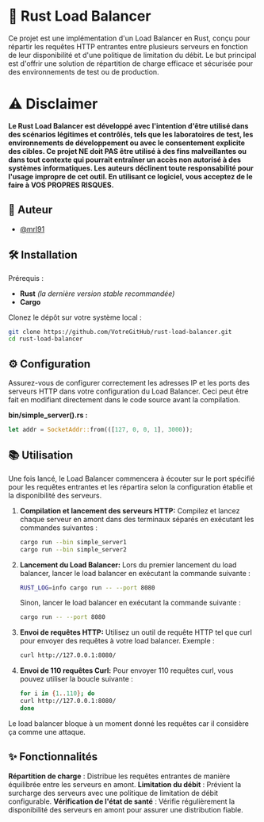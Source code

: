 # 🔄 Rust Load Balancer

Ce projet est une implémentation d'un Load Balancer en Rust, conçu pour répartir les requêtes HTTP entrantes entre plusieurs serveurs en fonction de leur disponibilité et d'une politique de limitation du débit. Le but principal est d'offrir une solution de répartition de charge efficace et sécurisée pour des environnements de test ou de production.

# ⚠️ Disclaimer

**Le Rust Load Balancer est développé avec l'intention d'être utilisé dans des scénarios légitimes et contrôlés, tels que les laboratoires de test, les environnements de développement ou avec le consentement explicite des cibles. Ce projet NE doit PAS être utilisé à des fins malveillantes ou dans tout contexte qui pourrait entraîner un accès non autorisé à des systèmes informatiques. Les auteurs déclinent toute responsabilité pour l'usage impropre de cet outil. En utilisant ce logiciel, vous acceptez de le faire à VOS PROPRES RISQUES.**

## 👥 Auteur

- [@mrl91](https://github.com/mrl91)

## 🛠️ Installation

Prérequis :

- **Rust** *(la dernière version stable recommandée)*
- **Cargo**

Clonez le dépôt sur votre système local :

```sh
git clone https://github.com/VotreGitHub/rust-load-balancer.git
cd rust-load-balancer
```

## ⚙️ Configuration

Assurez-vous de configurer correctement les adresses IP et les ports des serveurs HTTP dans votre configuration du Load Balancer. Ceci peut être fait en modifiant directement dans le code source avant la compilation.

**bin/simple_server().rs :**

```rust
let addr = SocketAddr::from(([127, 0, 0, 1], 3000));
```

## 📚 Utilisation

Une fois lancé, le Load Balancer commencera à écouter sur le port spécifié pour les requêtes entrantes et les répartira selon la configuration établie et la disponibilité des serveurs.

   1. **Compilation et lancement des serveurs HTTP:**
      Compilez et lancez chaque serveur en amont dans des terminaux séparés en exécutant les commandes suivantes :
      ```sh
      cargo run --bin simple_server1
      cargo run --bin simple_server2
      ```

   2. **Lancement du Load Balancer:**
      Lors du premier lancement du load balancer, lancer le load balancer en exécutant la commande suivante : 
      ```sh
      RUST_LOG=info cargo run -- --port 8080
      ```

      Sinon, lancer le load balancer en exécutant la commande suivante :
      ```sh
      cargo run -- --port 8080
      ```

   3. **Envoi de requêtes HTTP:**
      Utilisez un outil de requête HTTP tel que curl pour envoyer des requêtes à votre load balancer. Exemple :
      ```sh
      curl http://127.0.0.1:8080/
      ```

   4. **Envoi de 110 requêtes Curl:**
      Pour envoyer 110 requêtes curl, vous pouvez utiliser la boucle suivante :
      ```sh
      for i in {1..110}; do
      curl http://127.0.0.1:8080/
      done
      ```
   Le load balancer bloque à un moment donné les requêtes car il considère ça comme une attaque.

## ✨ Fonctionnalités

**Répartition de charge** : Distribue les requêtes entrantes de manière équilibrée entre les serveurs en amont.
**Limitation du débit** : Prévient la surcharge des serveurs avec une politique de limitation de débit configurable.
**Vérification de l'état de santé** : Vérifie régulièrement la disponibilité des serveurs en amont pour assurer une distribution fiable.
 
